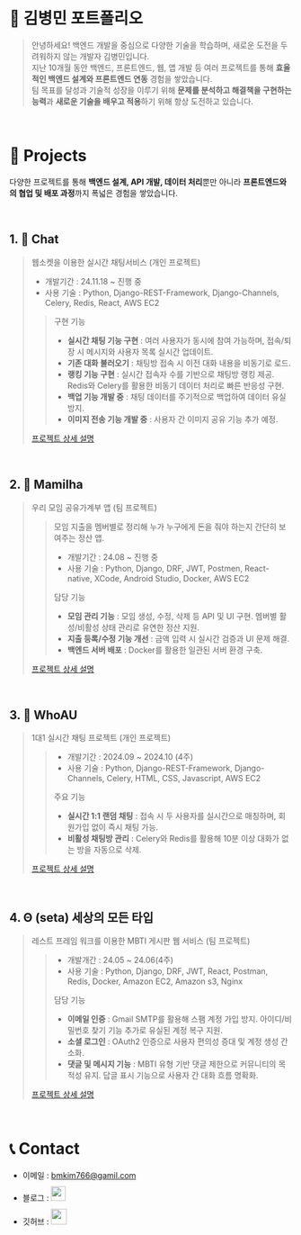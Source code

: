 # 📜 김병민 포트폴리오
> 안녕하세요! 백엔드 개발을 중심으로 다양한 기술을 학습하며, 새로운 도전을 두려워하지 않는 개발자 김병민입니다.  
> 지난 10개월 동안 백엔드, 프론트엔드, 웹, 앱 개발 등 여러 프로젝트를 통해 **효율적인 백엔드 설계와 프론트엔드 연동** 경험을 쌓았습니다.  
> 팀 목표를 달성과 기술적 성장을 이루기 위해 **문제를 분석하고 해결책을 구현하는 능력**과 **새로운 기술을 배우고 적용**하기 위해 항상 도전하고 있습니다.

<br/>

# 📝 Projects
다양한 프로젝트를 통해 **백엔드 설계, API 개발, 데이터 처리**뿐만 아니라 **프론트엔드와의 협업 및 배포 과정**까지 폭넓은 경험을 쌓았습니다.  


<br/>

## 1. 💬 Chat

> 웹소켓을 이용한 실시간 채팅서비스 (개인 프로젝트)
>  - 개발기간 : 24.11.18 ~ 진행 중
>  - 사용 기술 :  Python, Django-REST-Framework, Django-Channels, Celery, Redis, React, AWS EC2
>    
> >  구현 기능  
> > - **실시간 채팅 기능 구현** : 여러 사용자가 동시에 참여 가능하며, 접속/퇴장 시 메시지와 사용자 목록 실시간 업데이트.  
> > - **기존 대화 불러오기** : 채팅방 접속 시 이전 대화 내용을 비동기로 로드.  
> > - **랭킹 기능 구현** : 실시간 접속자 수를 기반으로 채팅방 랭킹 제공. Redis와 Celery를 활용한 비동기 데이터 처리로 빠른 반응성 구현.  
> > - **백업 기능 개발 중** : 채팅 데이터를 주기적으로 백업하여 데이터 유실 방지.  
> > - **이미지 전송 기능 개발 중** : 사용자 간 이미지 공유 기능 추가 예정.
>
> [프로젝트 상세 설명](https://github.com/Doton2/chat)

<br/>

## 2. 🧾 Mamilha

> 우리 모임 공유가계부 앱 (팀 프로젝트)
> <br/>
> > 모임 지출을 멤버별로 정리해 누가 누구에게 돈을 줘야 하는지 간단히 보여주는 정산 앱.
> > - 개발기간 : 24.08 ~ 진행 중
> > - 사용 기술 :  Python, Django, DRF, JWT, Postmen, React-native, XCode, Android Studio, Docker, AWS EC2
> > 
> > 담당 기능  
> > - **모임 관리 기능** : 모임 생성, 수정, 삭제 등 API 및 UI 구현. 멤버별 활성/비활성 상태 관리로 유연한 정산 지원.  
> > - **지출 등록/수정 기능 개선** : 금액 입력 시 실시간 검증과 UI 문제 해결.  
> > - **백엔드 서버 배포** : Docker를 활용한 일관된 서버 환경 구축.
>
> [ 프로젝트 상세 설명 ](https://github.com/sun-sunDayz/mamilha)

<br/>

## 3. 🤔 WhoAU

> 1대1 실시간 채팅 프로젝트 (개인 프로젝트)
> > - 개발기간 : 2024.09 ~ 2024.10 (4주)
> > - 사용 기술 : Python, Django-REST-Framework, Django-Channels, Celery, HTML, CSS, Javascript, AWS EC2
> >
> > 주요 기능  
> > - **실시간 1:1 랜덤 채팅** : 접속 시 두 사용자를 실시간으로 매칭하며, 회원가입 없이 즉시 채팅 가능.
> > - **비활성 채팅방 관리** : Celery와 Redis를 활용해 10분 이상 대화가 없는 방을 자동으로 삭제. 
> 
> [ 프로젝트 상세 설명 ](https://github.com/Doton2/WhoAU)


<br/>

## 4. Θ (seta) 세상의 모든 타입

> 레스트 프레임 워크를 이용한 MBTI 게시판 웹 서비스 (팀 프로젝트)
> > - 개발개간 : 24.05 ~ 24.06(4주)
> > - 사용 기술 : Python, Django, DRF, JWT, React, Postman, Redis, Docker, Amazon EC2, Amazon s3, Nginx
> >
> > 담당 기능  
> > - **이메일 인증** : Gmail SMTP를 활용해 스팸 계정 가입 방지. 아이디/비밀번호 찾기 기능 추가로 유실된 계정 복구 지원.
> > - **소셜 로그인** : OAuth2 인증으로 사용자 편의성 증대 및 계정 생성 간소화.  
> > - **댓글 및 메시지 기능** : MBTI 유형 기반 댓글 제한으로 커뮤니티의 목적성 유지. 답글 표시 기능으로 사용자 간 대화 흐름 명확화.  
> 
> [ 프로젝트 상세 설명 ](https://github.com/lsi3131/seta)

<br/>

# 📞 Contact
- 이메일 : bmkim766@gamil.com
- 블로그 : <a href="https://byeongtil.tistory.com/">
  <img src="https://user-images.githubusercontent.com/68724828/185885678-8f619bfa-1160-4bb4-a026-f758a4014f82.png" height="26px" style="margin-top: 10px" />
  </a>
- 깃허브 : <a href="https://github.com/Doton2">
  <img src="https://user-images.githubusercontent.com/68724828/185908612-22f4d219-78a7-4de7-bb02-deecaa63bffa.png" height="28px" style="margin-top: 10px" />
  </a>
